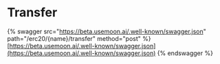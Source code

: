 # Transfer

{% swagger src="https://beta.usemoon.ai/.well-known/swagger.json" path="/erc20/{name}/transfer" method="post" %}
[https://beta.usemoon.ai/.well-known/swagger.json](https://beta.usemoon.ai/.well-known/swagger.json)
{% endswagger %}
